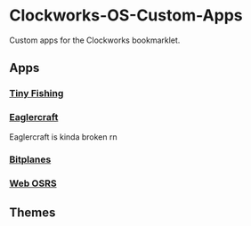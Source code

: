 # Clockworks-OS-Custom-Apps
Custom apps for the Clockworks bookmarklet.
## Apps
### [Tiny Fishing](https://l413.github.io/Clockworks-OS-Custom-Apps/tinyfishingapp.js)
### [Eaglercraft](https://l413.github.io/Clockworks-OS-Custom-Apps/eaglercraftapp.js)
Eaglercraft is kinda broken rn
### [Bitplanes](https://l413.github.io/Clockworks-OS-Custom-Apps/bitplanesapp.js)
### [Web OSRS](https://l413.github.io/Clockworks-OS-Custom-Apps/webosrsapp.js)
## Themes
